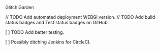 Glitch.Garden

// TODO Add automated deployment WEBGl version. 
// TODO Add build status badges and Test status badges on GitHub.

[ ] TODO Add better testing. 

[ ] Possibly ditching Jenkins for CircleCI.
